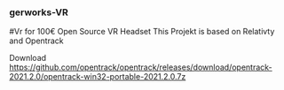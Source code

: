 ### gerworks-VR
#Vr for 100€
Open Source VR Headset
This Projekt is based on Relativty
and Opentrack



Download https://github.com/opentrack/opentrack/releases/download/opentrack-2021.2.0/opentrack-win32-portable-2021.2.0.7z
